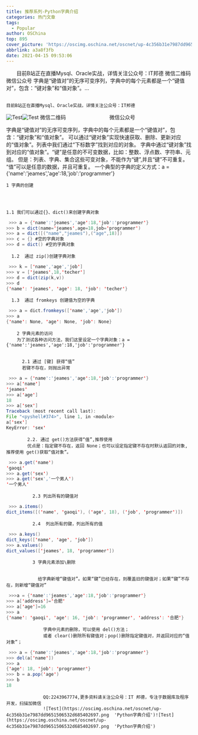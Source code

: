```yaml
---
title: 推荐系列-Python字典介绍
categories: 热门文章
tags:
  - Popular
author: OSChina
top: 895
cover_picture: 'https://oscimg.oschina.net/oscnet/up-4c356b31e7987dd9651506532d685402697.png'
abbrlink: a3a8f3fb
date: 2021-04-15 09:53:06
---
```


&emsp;&emsp;目前B站正在直播Mysql、Oracle实战，详情关注公众号：IT邦德 微信二维码 微信公众号 字典是“键值对”的无序可变序列，字典中的每个元素都是一个“键值对”，包含：“键对象”和“值对象”。...
<!-- more -->

                                                                                                                                                                                        目前B站正在直播Mysql、Oracle实战，详情关注公众号：IT邦德 
![Test](https://oscimg.oschina.net/oscnet/up-4c356b31e7987dd9651506532d685402697.png  'Python字典介绍')![Test](https://oscimg.oschina.net/oscnet/up-4c356b31e7987dd9651506532d685402697.png  'Python字典介绍') 
微信二维码                              微信公众号 
 
  
  字典是“键值对”的无序可变序列，字典中的每个元素都是一个“键值对”，包含：“键对象”和“值对象”。 
  可以通过“键对象”实现快速获取、删除、更新对应的“值对象”。列表中我们通过“下标数字”找到对应的对象。 
  字典中通过“键对象”找到对应的“值对象”。“键”是任意的不可变数据，比如：整数、浮点数、字符串、元组。 
  但是：列表、字典、集合这些可变对象，不能作为“键”,并且“键”不可重复。 
  “值”可以是任意的数据，并且可重复。 
  一个典型的字典的定义方式：a = {'name':'jeames','age':18,'job':'programmer'} 
   
    
    1 字典的创建 
    
   
   
    
    1.1 我们可以通过{}、dict()来创建字典对象 
     
 ```java 
  >>> a = {'name':'jeames','age':18,'job':'programmer'}
>>> b = dict(name='jeames',age=18,job='programmer')
>>> a = dict([("name","jeames"),("age",18)])
>>> c = {} #空的字典对象
>>> d = dict() #空的字典对象
  ``` 
  
     
      
      1.2  通过 zip()创建字典对象 
       
 ```java 
  >>> k = ['name','age','job']
>>> v = ['jeames',18,'techer']
>>> d = dict(zip(k,v))
>>> d
{'name': 'jeames', 'age': 18, 'job': 'techer'}
  ``` 
  
      1.3  通过 fromkeys 创建值为空的字典 
       
 ```java 
  >>> a = dict.fromkeys(['name','age','job'])
>>> a
{'name': None, 'age': None, 'job': None}
  ``` 
  
       
        
        2 字典元素的访问 
        为了测试各种访问方法，我们这里设定一个字典对象：a = {'name':'jeames','age':18,'job':'programmer'} 
         
          
          2.1 通过 [键] 获得“值” 
          若键不存在，则抛出异常 
           
 ```java 
  >>> a = {'name':'jeames','age':18,'job':'programmer'}
>>> a['name']
'jeames'
>>> a['age']
18
>>> a['sex']
Traceback (most recent call last):
File "<pyshell#374>", line 1, in <module>
a['sex']
KeyError: 'sex'
  ``` 
  
           
            
            2.2. 通过 get()方法获得“值”,推荐使用 
            优点是：指定键不存在，返回 None；也可以设定指定键不存在时默认返回的对象,推荐使用 get()获取“值对象”。 
             
 ```java 
  >>> a.get('name')
'gaoqi'
>>> a.get('sex')
>>> a.get('sex','一个男人')
'一个男人'
  ``` 
  
             
              
              2.3 列出所有的键值对  
               
 ```java 
  >>> a.items()
dict_items([('name', 'gaoqi'), ('age', 18), ('job', 'programmer')])
  ``` 
  
              2.4  列出所有的键，列出所有的值 
               
 ```java 
  >>> a.keys()
dict_keys(['name', 'age', 'job'])
>>> a.values()
dict_values(['jeames', 18, 'programmer'])
  ``` 
  
              3 字典元素添加\删除 
               
                
                给字典新增“键值对”。如果“键”已经存在，则覆盖旧的键值对；如果“键”不存在，则新增“键值对” 
                 
 ```java 
  >>>a = {'name':'jeames','age':18,'job':'programmer'}
>>> a['address']='合肥'
>>> a['age']=16
>>> a
{'name': 'gaoqi', 'age': 16, 'job': 'programmer', 'address': '合肥'}
  ``` 
  
                 
                  
                  字典中元素的删除，可以使用 del()方法； 
                  或者 clear()删除所有键值对；pop()删除指定键值对，并返回对应的“值对象”； 
                   
 ```java 
  >>> a = {'name':'jeames','age':18,'job':'programmer'}
>>> del(a['name'])
>>> a
{'age': 18, 'job': 'programmer'}
>>> b = a.pop('age')
>>> b
18

  ``` 
  
                  QQ:2243967774,更多资料请关注公众号：IT 邦德，专注于数据库及程序开发，扫描加微信 
                  ![Test](https://oscimg.oschina.net/oscnet/up-4c356b31e7987dd9651506532d685402697.png  'Python字典介绍')![Test](https://oscimg.oschina.net/oscnet/up-4c356b31e7987dd9651506532d685402697.png  'Python字典介绍') ​​​​​​​ 
                  
                 
                
               
              
             
            
           
          
         
        
       
      
     
    
   
  

                                        